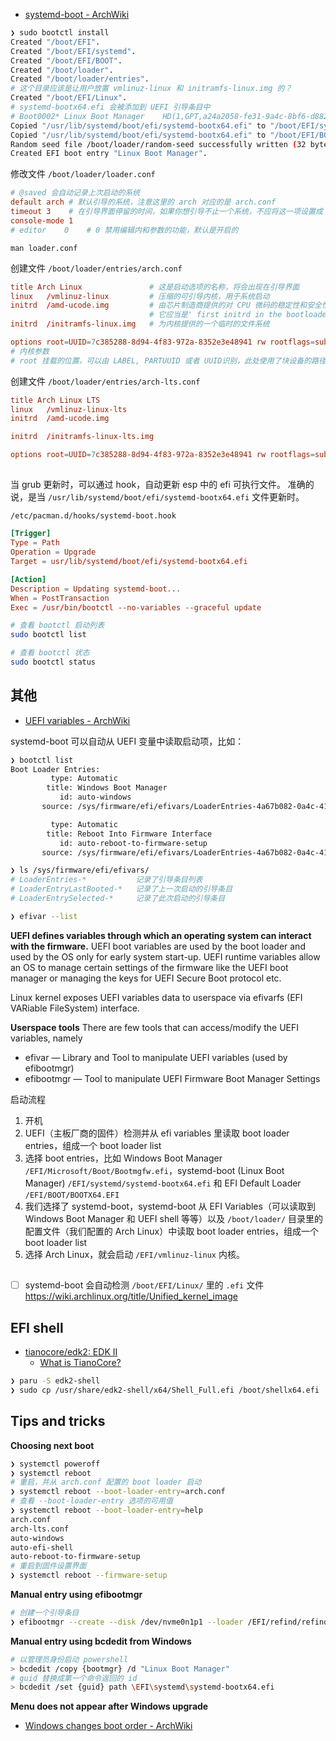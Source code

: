 - [systemd-boot - ArchWiki](https://wiki.archlinux.org/title/systemd-boot)

```bash
❯ sudo bootctl install
Created "/boot/EFI".
Created "/boot/EFI/systemd".
Created "/boot/EFI/BOOT".
Created "/boot/loader".
Created "/boot/loader/entries".
# 这个目录应该是让用户放置 vmlinuz-linux 和 initramfs-linux.img 的？
Created "/boot/EFI/Linux".
# systemd-bootx64.efi 会被添加到 UEFI 引导条目中
# Boot0002* Linux Boot Manager    HD(1,GPT,a24a2058-fe31-9a4c-8bf6-d8823745e443,0x800,0xfa000)/File(\EFI\systemd\systemd-bootx64.efi)
Copied "/usr/lib/systemd/boot/efi/systemd-bootx64.efi" to "/boot/EFI/systemd/systemd-bootx64.efi".
Copied "/usr/lib/systemd/boot/efi/systemd-bootx64.efi" to "/boot/EFI/BOOT/BOOTX64.EFI".
Random seed file /boot/loader/random-seed successfully written (32 bytes).
Created EFI boot entry "Linux Boot Manager".
```

修改文件 `/boot/loader/loader.conf`

```conf
# @saved 会自动记录上次启动的系统
default arch # 默认引导的系统，注意这里的 arch 对应的是 arch.conf
timeout 3    # 在引导界面停留的时间，如果你想引导不止一个系统，不应将这一项设置成 0
console-mode 1
# editor	0    # 0 禁用编辑内和参数的功能，默认是开启的
```

`man loader.conf`

创建文件 `/boot/loader/entries/arch.conf`

```conf
title Arch Linux               # 这是启动选项的名称，将会出现在引导界面
linux   /vmlinuz-linux         # 压缩的可引导内核，用于系统启动
initrd  /amd-ucode.img         # 由芯片制造商提供的对 CPU 微码的稳定性和安全性更新，按照 Arch wiki 的说法
                               # 它应当是' first initrd in the bootloader config file'
initrd  /initramfs-linux.img   # 为内核提供的一个临时的文件系统

options root=UUID=7c385288-8d94-4f83-972a-8352e3e48941 rw rootflags=subvol=@ loglevel=5 nowatchdog modprobe.blacklist=iTCO_wdt
# 内核参数
# root 挂载的位置，可以由 LABEL, PARTUUID 或者 UUID识别，此处使用了块设备的路径
```

创建文件 `/boot/loader/entries/arch-lts.conf`

```conf
title Arch Linux LTS
linux   /vmlinuz-linux-lts
initrd  /amd-ucode.img

initrd  /initramfs-linux-lts.img

options root=UUID=7c385288-8d94-4f83-972a-8352e3e48941 rw rootflags=subvol=@ loglevel=5 nowatchdog modprobe.blacklist=iTCO_wdt
```

##

当 grub 更新时，可以通过 hook，自动更新 esp 中的 efi 可执行文件。
准确的说，是当 `/usr/lib/systemd/boot/efi/systemd-bootx64.efi` 文件更新时。

`/etc/pacman.d/hooks/systemd-boot.hook`

```conf
[Trigger]
Type = Path
Operation = Upgrade
Target = usr/lib/systemd/boot/efi/systemd-bootx64.efi

[Action]
Description = Updating systemd-boot...
When = PostTransaction
Exec = /usr/bin/bootctl --no-variables --graceful update
```

```bash
# 查看 bootctl 启动列表
sudo bootctl list

# 查看 bootctl 状态
sudo bootctl status
```

## 其他

- [UEFI variables - ArchWiki](https://wiki.archlinux.org/title/Unified_Extensible_Firmware_Interface#UEFI_variables)

systemd-boot 可以自动从 UEFI 变量中读取启动项，比如：

```bash
❯ bootctl list
Boot Loader Entries:
         type: Automatic
        title: Windows Boot Manager
           id: auto-windows
       source: /sys/firmware/efi/efivars/LoaderEntries-4a67b082-0a4c-41cf-b6c7-440b29bb8c4f

         type: Automatic
        title: Reboot Into Firmware Interface
           id: auto-reboot-to-firmware-setup
       source: /sys/firmware/efi/efivars/LoaderEntries-4a67b082-0a4c-41cf-b6c7-440b29bb8c4f

❯ ls /sys/firmware/efi/efivars/
# LoaderEntries-*           记录了引导条目列表
# LoaderEntryLastBooted-*   记录了上一次启动的引导条目
# LoaderEntrySelected-*     记录了此次启动的引导条目

❯ efivar --list
```

**UEFI defines variables through which an operating system can interact with the firmware.** UEFI boot variables are used by the boot loader and used by the OS only for early system start-up. UEFI runtime variables allow an OS to manage certain settings of the firmware like the UEFI boot manager or managing the keys for UEFI Secure Boot protocol etc.

Linux kernel exposes UEFI variables data to userspace via efivarfs (EFI VARiable FileSystem) interface.

**Userspace tools**
There are few tools that can access/modify the UEFI variables, namely

- efivar — Library and Tool to manipulate UEFI variables (used by efibootmgr)
- efibootmgr — Tool to manipulate UEFI Firmware Boot Manager Settings

启动流程

1. 开机
2. UEFI（主板厂商的固件）检测并从 efi variables 里读取 boot loader entries，组成一个 boot loader list
3. 选择 boot entries，比如 Windows Boot Manager `/EFI/Microsoft/Boot/Bootmgfw.efi`，systemd-boot (Linux Boot Manager) `/EFI/systemd/systemd-bootx64.efi` 和 EFI Default Loader `/EFI/BOOT/BOOTX64.EFI`
4. 我们选择了 systemd-boot，systemd-boot 从 EFI Variables（可以读取到 Windows Boot Manager 和 UEFI shell 等等）以及 `/boot/loader/` 目录里的配置文件（我们配置的 Arch Linux）中读取 boot loader entries，组成一个 boot loader list
5. 选择 Arch Linux，就会启动 `/EFI/vmlinuz-linux` 内核。

##

- [ ] systemd-boot 会自动检测 `/boot/EFI/Linux/` 里的 `.efi` 文件 https://wiki.archlinux.org/title/Unified_kernel_image

## EFI shell

- [tianocore/edk2: EDK II](https://github.com/tianocore/edk2)
  - [What is TianoCore?](https://www.tianocore.org/)

```bash
❯ paru -S edk2-shell
❯ sudo cp /usr/share/edk2-shell/x64/Shell_Full.efi /boot/shellx64.efi
```

## Tips and tricks

**Choosing next boot**

```bash
❯ systemctl poweroff
❯ systemctl reboot
# 重启，并从 arch.conf 配置的 boot loader 启动
❯ systemctl reboot --boot-loader-entry=arch.conf
# 查看 --boot-loader-entry 选项的可用值
❯ systemctl reboot --boot-loader-entry=help
arch.conf
arch-lts.conf
auto-windows
auto-efi-shell
auto-reboot-to-firmware-setup
# 重启到固件设置界面
❯ systemctl reboot --firmware-setup
```

**Manual entry using efibootmgr**

```bash
# 创建一个引导条目
❯ efibootmgr --create --disk /dev/nvme0n1p1 --loader /EFI/refind/refind_x64.efi --label "rEFInd Boot Manager" --verbose
```

**Manual entry using bcdedit from Windows**

```bash
# 以管理员身份启动 powershell
> bcdedit /copy {bootmgr} /d "Linux Boot Manager"
# guid 替换成第一个命令返回的 id
> bcdedit /set {guid} path \EFI\systemd\systemd-bootx64.efi
```

**Menu does not appear after Windows upgrade**

- [Windows changes boot order - ArchWiki](https://wiki.archlinux.org/title/Unified_Extensible_Firmware_Interface#Windows_changes_boot_order)
